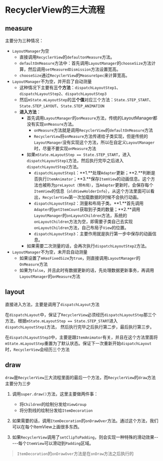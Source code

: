 # RecyclerView的三大流程

## measure

主要分为三种情况：

- `LayoutManager`为空
  - 直接调用`RecyclerView`的`defaultonMeasure`方法。
  - `defaultOnMeasure`方法中：首先调用`LayoutManager`的`chooseSize`方法计算，然后调用`setMeasuredDismission`方法设置宽高。
  - `chooseSize`通过`RecyclerView`的`MeasureSpec`来计算宽高。
- `LayoutManager`不为空，并开启了自动测量
  - 这种情况下主要有**三个方法**：`dispatchLayoutStep1`、`dispatchLayoutStep2`、`dispatchLayoutStep3`
  - 然后`mState.mLayoutStep`的**三个值**对应三个方法：`State.STEP_START`、`State.STEP_LAYOUT`、`State.STEP_ANIMATION`
  - **进入方法**：
    - 首先调用`LayoutManager`的`onMeasure`方法，传统的LayoutManager都没有实现`onMeasure`方法。
      - `onMeasure`方法就是调用`RecyclerView`的`defaultOnMeasure`方法
      - `RecyclerView`将`onMeasure`方法传递给子类实现，但是传统的`LayoutManager`没有实现这个方法，所以在自定义`LayoutManager`时，尽量不要实现`onMeasure`方法
    - 如果`mState.mLayoutStep == State.STEP_START`，进入`dispatchLayoutStep1`方法，然后执行完毕之后进入`dispatchLayoutStep2`方法。
      - `dispatchLayoutStep1`：**1.**处理`Adapter`更新；**2.**判断是否执行`ItemAnimator`；**3.**保存`ItemView`的动画信息。这个方法也被称为`preLayout（预布局）`，当`Adapter`更新时，会保存每个`ItemView`的信息（`oldViewHolderInfo`），从这个方法里面可以看出，`RecyclerView`第一次加载数据的时候不会执行动画。
      - `dispatchLayoutStep2`：测量和布局子类。**1.**首先调用`Adapter`的`getItemCount`获取到子类的数量；**2.**调用`LayoutManager`的`onLayoutChildren`方法，系统的`onLayoutChildren`方法为空，即需要子类自己去实现`onLayoutChildren`方法，自己布局子`View`的位置。
      - `dispatchLayoutStep3`：主要作用就是执行第一步中保存的动画信息。
    - 如果需要二次测量的话，会再次执行`dispatchLayoutStep2`方法。
- `LayoutManager`不为空，未开启自动测量
  - 如果设置了`mHasFixedSize`为`true`，则直接调用`LayoutManager`的`OnMeasure`方法
  - 如果为`false`，并且此时有数据更新的话，先处理数据更新事务，再调用`LayoutManager`的`onMeasure`方法

## layout

直接进入方法，主要是调用了`dispatchLayout`方法

在`dispatchLayout`中，保证了`RecyclerView`必须经历`dispatchLayoutStep`那三个方法，根据`mState.mLayoutStep == State.STEP_START`进入`dispatchLayoutStep1`方法， 然后执行完毕之后执行第二步，最后执行第三步。

在`dispatchLayoutStep3`中，主要是跟`ItemAnimator`有关，并且在这个方法里面将`mState.mLayoutStep`重置为了默认状态。保证下一次重新开始`dispatchLayout`时，`RecyclerView`会经历三个方法

## draw

`draw`是`RecyclerView`三大流程里面的最后一个方法，而`RecyclerView`的`draw`方法主要分为三步

1. 调用`super.draw()`方法，这里主要做两件事：
   - 将`Children`的绘制分发给`ViewGroup`
   - 将分割线的绘制分发给`ItemDecoration`

2. 如果需要的话，调用`ItemDecoration`的`onDrawOver`方法。通过这个方法，我们可以在每个ItemView上画很多东西。
3. 如果`RecyclerView`调用了`setClipToPadding`，则会实现一种特殊的滑动效果-----每个`ItemView`可以滑动到`Padding`区域。

> `ItemDecoration`的`onDrawOver`方法是在`onDraw`方法之后执行的